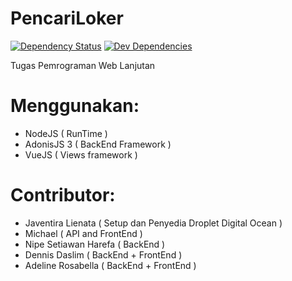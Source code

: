 # PencariLoker
[![Dependency Status](https://david-dm.org/PencariLoker/pencariLoker.svg)](https://david-dm.org/PencariLoker/pencariLoker)
[![Dev Dependencies](https://david-dm.org/PencariLoker/dev/pencariLoker.svg?style=flat-square)](https://david-dm.org/PencariLoker/pencariLoker#info=devDependencies)

Tugas Pemrograman Web Lanjutan
# Menggunakan: 
- NodeJS ( RunTime )
- AdonisJS 3 ( BackEnd Framework )
- VueJS ( Views framework )

# Contributor:
- Javentira Lienata ( Setup dan Penyedia Droplet Digital Ocean ) 
- Michael ( API and FrontEnd )
- Nipe Setiawan Harefa ( BackEnd ) 
- Dennis Daslim ( BackEnd + FrontEnd )
- Adeline Rosabella ( BackEnd + FrontEnd )
